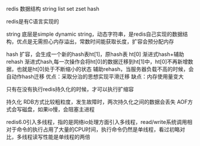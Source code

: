 
redis 数据结构
string list set zset hash

redis是有C语言实现的

string 底层是simple dynamic string，动态字符串，是redis自己实现的数据结构，优点是无需担心内存溢出，常数时间能获取长度，扩容会预分配内存

hash 扩容，会生成一个新的hash表ht[1]，原hash表 ht[0]  渐进式hash+辅助rehash
渐进式hash,每一次操作会将ht[0]的数据迁移到ht[1]中，ht[0]不再新增数据，也就是ht[0]处于不断缩小的状态
辅助rehash，当服务器负载不高的时候，会自动作hash迁移
优点：采取分治的思想实现平滑迁移 缺点：内存使用量变大

只有在没有执行redis持久化的时候，才可以执行扩缩容

持久化
RDB方式比较粗粒度，发生故障时，两次持久化之间的数据会丢失
AOF方式会写磁盘，如果io慢，会阻塞主进程

redis6.0引入多线程，指的是网络io处理方面引入多线程，read/write系统调用相对于命令的执行占用了大量的CPU时间，执行命令仍然是单线程，看过初略对比，多线程读写性能是单线程的两倍